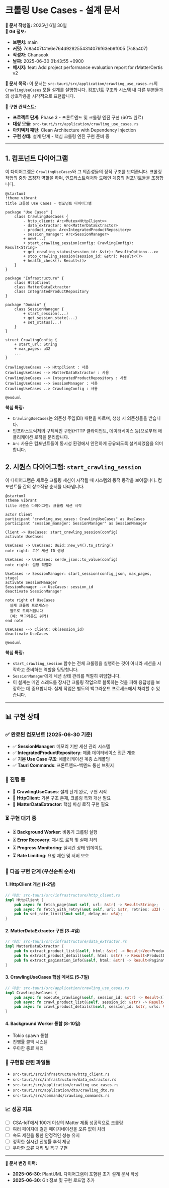 # 크롤링 Use Cases - 설계 문서

**📅 문서 작성일:** 2025년 6월 30일  
**🔗 Git 정보:**
- **브랜치:** main
- **커밋:** 7c8a407f41e6e764d9282554314076f63eb9f005 (7c8a407)
- **작성자:** Chanseok
- **날짜:** 2025-06-30 01:43:55 +0900
- **메시지:** feat: Add project performance evaluation report for rMatterCertis v2

**📝 문서 목적:** 이 문서는 `src-tauri/src/application/crawling_use_cases.rs`의 `CrawlingUseCases` 모듈 설계를 설명합니다. 컴포넌트 구조와 시스템 내 다른 부분들과의 상호작용을 시각적으로 표현합니다.

**🎯 구현 컨텍스트:** 
- **프로젝트 단계:** Phase 3 - 프론트엔드 및 크롤링 엔진 구현 (60% 완료)
- **대상 모듈:** `src-tauri/src/application/crawling_use_cases.rs`
- **아키텍처 패턴:** Clean Architecture with Dependency Injection
- **구현 상태:** 설계 단계 - 핵심 크롤링 엔진 구현 준비 중

---

## 1. 컴포넌트 다이어그램

이 다이어그램은 `CrawlingUseCases`와 그 의존성들의 정적 구조를 보여줍니다. 크롤링 작업의 중앙 조정자 역할을 하며, 인프라스트럭처와 도메인 계층의 컴포넌트들을 조정합니다.

```plantuml
@startuml
!theme vibrant
title 크롤링 Use Cases - 컴포넌트 다이어그램

package "Use Cases" {
    class CrawlingUseCases {
        - http_client: Arc<Mutex<HttpClient>>
        - data_extractor: Arc<MatterDataExtractor>
        - product_repo: Arc<IntegratedProductRepository>
        - session_manager: Arc<SessionManager>
        + new(...)
        + start_crawling_session(config: CrawlingConfig): Result<String>
        + get_crawling_status(session_id: &str): Result<Option<...>>
        + stop_crawling_session(session_id: &str): Result<()>
        + health_check(): Result<()>
    }
}

package "Infrastructure" {
    class HttpClient
    class MatterDataExtractor
    class IntegratedProductRepository
}

package "Domain" {
    class SessionManager {
        + start_session(...)
        + get_session_state(...)
        + set_status(...)
    }
}

struct CrawlingConfig {
    + start_url: String
    + max_pages: u32
    ...
}

CrawlingUseCases --> HttpClient : 사용
CrawlingUseCases --> MatterDataExtractor : 사용
CrawlingUseCases --> IntegratedProductRepository : 사용
CrawlingUseCases --> SessionManager : 사용
CrawlingUseCases ..> CrawlingConfig : 사용

@enduml
```

**핵심 특징:**
- `CrawlingUseCases`는 의존성 주입(DI) 패턴을 따르며, 생성 시 의존성들을 받습니다.
- 인프라스트럭처의 구체적인 구현(HTTP 클라이언트, 데이터베이스 등)으로부터 애플리케이션 로직을 분리합니다.
- `Arc` 사용은 컴포넌트들이 동시성 환경에서 안전하게 공유되도록 설계되었음을 의미합니다.

## 2. 시퀀스 다이어그램: `start_crawling_session`

이 다이어그램은 새로운 크롤링 세션이 시작될 때 시스템의 동적 동작을 보여줍니다. 컴포넌트들 간의 상호작용 순서를 나타냅니다.

```plantuml
@startuml
!theme vibrant
title 시퀀스 다이어그램: 크롤링 세션 시작

actor Client
participant "crawling_use_cases: CrawlingUseCases" as UseCases
participant "session_manager: SessionManager" as SessionManager

Client -> UseCases: start_crawling_session(config)
activate UseCases

UseCases -> UseCases: Uuid::new_v4().to_string()
note right: 고유 세션 ID 생성

UseCases -> UseCases: serde_json::to_value(config)
note right: 설정 직렬화

UseCases -> SessionManager: start_session(config_json, max_pages, stage)
activate SessionManager
SessionManager --> UseCases: session_id
deactivate SessionManager

note right of UseCases
  실제 크롤링 프로세스는
  별도로 트리거됩니다
  (예: 백그라운드 워커)
end note

UseCases --> Client: Ok(session_id)
deactivate UseCases

@enduml
```

**핵심 특징:**
- `start_crawling_session` 함수는 전체 크롤링을 실행하는 것이 아니라 세션을 시작하고 준비하는 역할을 담당합니다.
- `SessionManager`에게 세션 상태 관리를 적절히 위임합니다.
- 이 설계는 메인 스레드를 장시간 크롤링 작업으로 블록하는 것을 피해 응답성을 보장하는 데 중요합니다. 실제 작업은 별도의 백그라운드 프로세스에서 처리할 수 있습니다.

---

## 📊 구현 상태

### ✅ **완료된 컴포넌트** (2025-06-30 기준)
- ✅ **SessionManager**: 메모리 기반 세션 관리 시스템
- ✅ **IntegratedProductRepository**: 제품 데이터베이스 접근 계층
- ✅ **기본 Use Case 구조**: 애플리케이션 계층 스캐폴딩
- ✅ **Tauri Commands**: 프론트엔드-백엔드 통신 브릿지

### 🚧 **진행 중** 
- 🚧 **CrawlingUseCases**: 설계 단계 완료, 구현 시작
- 🚧 **HttpClient**: 기본 구조 존재, 크롤링 특화 개선 필요
- 🚧 **MatterDataExtractor**: 핵심 파싱 로직 구현 필요

### ⏳ **구현 대기 중**
- ⏳ **Background Worker**: 비동기 크롤링 실행
- ⏳ **Error Recovery**: 재시도 로직 및 실패 처리
- ⏳ **Progress Monitoring**: 실시간 상태 업데이트
- ⏳ **Rate Limiting**: 요청 제한 및 서버 보호

### 🎯 **다음 구현 단계** (우선순위 순서)

#### 1. **HttpClient 개선** (1-2일)
```rust
// 대상: src-tauri/src/infrastructure/http_client.rs
impl HttpClient {
    pub async fn fetch_page(&mut self, url: &str) -> Result<String>;
    pub async fn fetch_with_retry(&mut self, url: &str, retries: u32) -> Result<String>;
    pub fn set_rate_limit(&mut self, delay_ms: u64);
}
```

#### 2. **MatterDataExtractor 구현** (3-4일)
```rust
// 대상: src-tauri/src/infrastructure/data_extractor.rs
impl MatterDataExtractor {
    pub fn extract_product_list(&self, html: &str) -> Result<Vec<ProductSummary>>;
    pub fn extract_product_detail(&self, html: &str) -> Result<ProductDetail>;
    pub fn extract_pagination_info(&self, html: &str) -> Result<PaginationInfo>;
}
```

#### 3. **CrawlingUseCases 핵심 메서드** (5-7일)
```rust
// 대상: src-tauri/src/application/crawling_use_cases.rs
impl CrawlingUseCases {
    pub async fn execute_crawling(&self, session_id: &str) -> Result<()>;
    pub async fn crawl_product_list(&self, session_id: &str) -> Result<Vec<String>>;
    pub async fn crawl_product_details(&self, session_id: &str, urls: Vec<String>) -> Result<()>;
}
```

#### 4. **Background Worker 통합** (8-10일)
- Tokio spawn 통합
- 진행률 콜백 시스템
- 우아한 종료 처리

### 🔗 **구현할 관련 파일들**
- `src-tauri/src/infrastructure/http_client.rs`
- `src-tauri/src/infrastructure/data_extractor.rs`
- `src-tauri/src/application/crawling_use_cases.rs`
- `src-tauri/src/application/dto/crawling_dto.rs`
- `src-tauri/src/commands/crawling_commands.rs`

### 📈 **성공 지표**
- [ ] CSA-IoT에서 100개 이상의 Matter 제품 성공적으로 크롤링
- [ ] 여러 페이지에 걸친 페이지네이션을 오류 없이 처리
- [ ] 속도 제한을 통한 안정적인 성능 유지
- [ ] 정확한 실시간 진행률 추적 제공
- [ ] 우아한 오류 처리 및 복구 구현

---

**📝 문서 변경 이력:**
- **2025-06-30**: PlantUML 다이어그램이 포함된 초기 설계 문서 작성
- **2025-06-30**: Git 정보 및 구현 로드맵 추가
